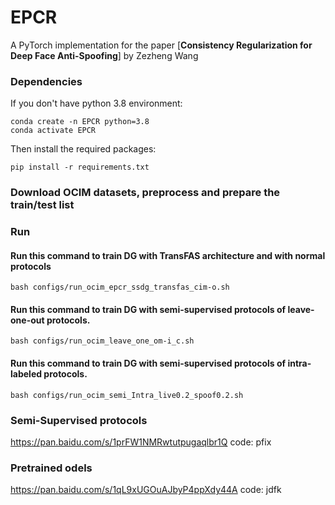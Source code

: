 # EPCR
A PyTorch implementation for the paper [**Consistency Regularization for Deep Face Anti-Spoofing**] by Zezheng Wang


### Dependencies

If you don't have python 3.8 environment:
```
conda create -n EPCR python=3.8
conda activate EPCR
```
Then install the required packages:
```
pip install -r requirements.txt
```

### Download OCIM datasets, preprocess and prepare the train/test list


### Run

#### Run this command to train DG with TransFAS architecture and with normal protocols
```
bash configs/run_ocim_epcr_ssdg_transfas_cim-o.sh
```

#### Run this command to train DG with semi-supervised protocols of leave-one-out protocols.
```
bash configs/run_ocim_leave_one_om-i_c.sh
```

#### Run this command to train DG with semi-supervised protocols of intra-labeled protocols.
```
bash configs/run_ocim_semi_Intra_live0.2_spoof0.2.sh
```

### Semi-Supervised protocols
https://pan.baidu.com/s/1prFW1NMRwtutpugaqlbr1Q   code: pfix

### Pretrained odels
https://pan.baidu.com/s/1qL9xUGOuAJbyP4ppXdy44A   code: jdfk